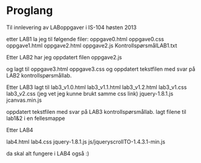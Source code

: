Proglang
========

Til innlevering av LABoppgaver i IS-104
høsten 2013


etter LAB1 la jeg til følgende filer:
oppgave0.html
oppgave0.css
oppgave1.html
oppgave2.html
oppgave2.js
KontrollspørsmålLAB1.txt


Etter LAB2 har jeg oppdatert filen
oppgave2.js 

og lagt til 
oppgave3.html
oppgave3.css
og oppdatert tekstfilen med svar på LAB2 kontrollspørsmållab.


Etter LAB3
lagt til 
lab3_v1.0.html
lab3_v1.1.html
lab3_v1.2.html
lab3_v1.css
lab3_v2.css
(jeg vet jeg kunne brukt samme css link)
jquery-1.8.1.js
jcanvas.min.js

oppdatert tekstfilen med svar på LAB3 kontrollspørsmållab.
lagt filene til lab1&2 i en fellesmappe

Etter LAB4

lab4.html
lab4.css
jquery-1.8.1.js
js/jqueryscrollTO-1.4.3.1-min.js

da skal alt fungere i LAB4 også :)


